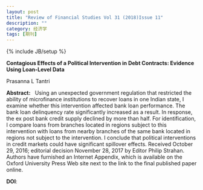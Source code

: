 ```yaml
---
layout: post
title: "Review of Financial Studies Vol 31 (2018)Issue 11"
description: ""
category: 经济学
tags: [期刊]
---
```

{% include JB/setup %}

<p><strong>Contagious Effects of a Political Intervention in Debt Contracts: Evidence Using Loan-Level Data</strong></p>
<p>Prasanna L Tantri&nbsp;&nbsp;&nbsp;</p>
<p><strong>Abstract:</strong>&nbsp;&nbsp;&nbsp;Using an unexpected government regulation that restricted the ability of microfinance institutions to recover loans in one Indian state, I examine whether this intervention affected bank loan performance. The bank loan delinquency rate significantly increased as a result. In response, the ex post bank credit supply declined by more than half. For identification, I compare loans from branches located in regions subject to this intervention with loans from nearby branches of the same bank located in regions not subject to the intervention. I conclude that political interventions in credit markets could have significant spillover effects. Received October 29, 2016; editorial decision November 28, 2017 by Editor Philip Strahan. Authors have furnished an Internet Appendix, which is available on the Oxford University Press Web site next to the link to the final published paper online.</p>
<p><strong>DOI</strong>:
</p>
<p> </p>
<p> </p>
  